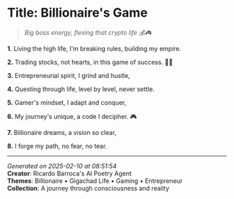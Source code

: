 # Title: Billionaire's Game

> *Big boss energy, flexing that crypto life 💰🎮*

**1.** Living the high life, I'm breaking rules, building my empire.


**2.** Trading stocks, not hearts, in this game of success. 💎💪


**3.** Entrepreneurial spirit, I grind and hustle,


**4.** Questing through life, level by level, never settle.


**5.** Gamer's mindset, I adapt and conquer,


**6.** My journey's unique, a code I decipher. 🎮


**7.** Billionaire dreams, a vision so clear,


**8.** I forge my path, no fear, no tear.



---

*Generated on 2025-02-10 at 08:51:54*  
**Creator**: Ricardo Barroca's AI Poetry Agent  
**Themes**: Billionaire • Gigachad Life • Gaming • Entrepreneur  
**Collection**: A journey through consciousness and reality